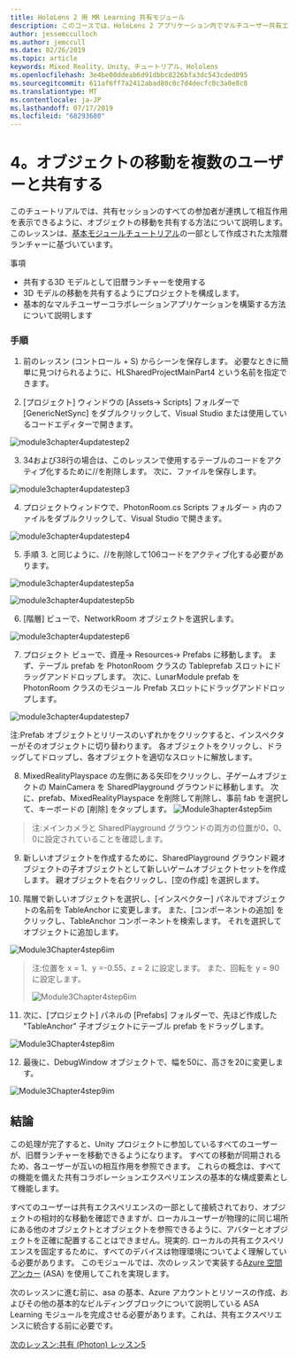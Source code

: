 ```yaml
---
title: HoloLens 2 用 MR Learning 共有モジュール
description: このコースでは、HoloLens 2 アプリケーション内でマルチユーザー共有エクスペリエンスを実装する方法について説明します。
author: jessemcculloch
ms.author: jemccull
ms.date: 02/26/2019
ms.topic: article
keywords: Mixed Reality、Unity、チュートリアル、Hololens
ms.openlocfilehash: 3e4be00ddeab6d91dbbc8226bfa3dc543cded095
ms.sourcegitcommit: 611af6ff7a2412abad80c0c7d4decfc0c3a0e8c8
ms.translationtype: MT
ms.contentlocale: ja-JP
ms.lasthandoff: 07/17/2019
ms.locfileid: "68293680"
---
```

# <a name="4-sharing-object-movements-with-multiple-users"></a>4。オブジェクトの移動を複数のユーザーと共有する

このチュートリアルでは、共有セッションのすべての参加者が連携して相互作用を表示できるように、オブジェクトの移動を共有する方法について説明します。 このレッスンは、[基本モジュールチュートリアル](mrlearning-base.md)の一部として作成された太陰暦ランチャーに基づいています。

事項

- 共有する3D モデルとして旧暦ランチャーを使用する
- 3D モデルの移動を共有するようにプロジェクトを構成します。
- 基本的なマルチユーザーコラボレーションアプリケーションを構築する方法について説明します

### <a name="instructions"></a>手順


1. 前のレッスン (コントロール + S) からシーンを保存します。 必要なときに簡単に見つけられるように、HLSharedProjectMainPart4 という名前を指定できます。

2. [プロジェクト] ウィンドウの [Assets-> Scripts] フォルダーで [GenericNetSync] をダブルクリックして、Visual Studio または使用しているコードエディターで開きます。  

![module3chapter4updatestep2](images/module3chapter4updatestep2.png)

3. 34および38行の場合は、このレッスンで使用するテーブルのコードをアクティブ化するために//を削除します。 次に、ファイルを保存します。 

![module3chapter4updatestep3](images/module3chapter4updatestep3.png)

4. プロジェクトウィンドウで、PhotonRoom.cs Scripts フォルダー > 内のファイルをダブルクリックして、Visual Studio で開きます。 

![module3chapter4updatestep4](images/module3chapter4updatestep4.png)

5. 手順 3. と同じように、//を削除して106コードをアクティブ化する必要があります。

![module3chapter4updatestep5a](images/module3chapter4updatestep5a.png) 

![module3chapter4updatestep5b](images/module3chapter4updatestep5b.png)

6. [階層] ビューで、NetworkRoom オブジェクトを選択します。

![module3chapter4updatestep6](images/module3chapter4updatestep6.png)

7. プロジェクト ビューで、資産-> Resources-> Prefabs に移動します。 まず、テーブル prefab を PhotonRoom クラスの Tableprefab スロットにドラッグアンドドロップします。 次に、LunarModule prefab を PhotonRoom クラスのモジュール Prefab スロットにドラッグアンドドロップします。

![module3chapter4updatestep7](images/module3chapter4updatestep7.png)

   注:Prefab オブジェクトとリリースのいずれかをクリックすると、インスペクターがそのオブジェクトに切り替わります。 各オブジェクトをクリックし、ドラッグしてドロップし、各オブジェクトを適切なスロットに解放します。

8. MixedRealityPlayspace の左側にある矢印をクリックし、子ゲームオブジェクトの MainCamera を SharedPlayground グラウンドに移動します。 次に、prefab、MixedRealityPlayspace を削除して削除し、事前 fab を選択して、キーボードの [削除] をタップします。
![Module3hapter4step5im](images/module3chapter4step5im.PNG)

>注:メインカメラと SharedPlayground グラウンドの両方の位置が0、0、0に設定されていることを確認します。
>

9. 新しいオブジェクトを作成するために、SharedPlayground グラウンド親オブジェクトの子オブジェクトとして新しいゲームオブジェクトセットを作成します。 親オブジェクトを右クリックし、[空の作成] を選択します。 

10. 階層で新しいオブジェクトを選択し、[インスペクター] パネルでオブジェクトの名前を TableAnchor に変更します。 また、[コンポーネントの追加] をクリックし、TableAnchor コンポーネントを検索します。 それを選択してオブジェクトに追加します。 

![Module3Chapter4step6im](images/module3chapter4step7im.PNG)

> 注:位置を x = 1、y =-0.55、z = 2 に設定します。 また、回転を y = 90 に設定します。 
>
> ![Module3Chapter4step6im](images/module3chapter4noteim.PNG)

11. 次に、[プロジェクト] パネルの [Prefabs] フォルダーで、先ほど作成した "TableAnchor" 子オブジェクトにテーブル prefab をドラッグします。

![Module3Chapter4step8im](images/module3chapter4step8im.PNG)

12. 最後に、DebugWindow オブジェクトで、幅を50に、高さを20に変更します。

![Module3Chapter4step9im](images/module3chapter4step11im.PNG)

## <a name="congratulations"></a>結論


この処理が完了すると、Unity プロジェクトに参加しているすべてのユーザーが、旧暦ランチャーを移動できるようになります。 すべての移動が同期されるため、各ユーザーが互いの相互作用を参照できます。 これらの概念は、すべての機能を備えた共有コラボレーションエクスペリエンスの基本的な構成要素として機能します。 

すべてのユーザーは共有エクスペリエンスの一部として接続されており、オブジェクトの相対的な移動を確認できますが、ローカルユーザーが物理的に同じ場所にある他のオブジェクトとオブジェクトを参照できるように、アバターとオブジェクトを正確に配置することはできません。現実的. ローカルの共有エクスペリエンスを固定するために、すべてのデバイスは物理環境についてよく理解している必要があります。 このモジュールでは、次のレッスンで実装する[Azure 空間アンカー](<https://azure.microsoft.com/en-us/services/spatial-anchors/>) (ASA) を使用してこれを実現します。

次のレッスンに進む前に、asa の基本、Azure アカウントとリソースの作成、およびその他の基本的なビルディングブロックについて説明している ASA Learning モジュールを完成させる必要があります。これは、共有エクスペリエンスに統合する前に必要です。

[次のレッスン:共有 (Photon) レッスン5](mrlearning-sharing(photon)-ch5.md)

